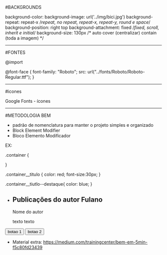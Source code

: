 #BACKGROUNDS

background-color: 
background-image: url('../img/bici.jpg')
background-repeat: repeat-x /_repeat, no repeat, repeat-x, repeat-y, round e space_/
background-position: right top
background-attachment: fixed /_fixed, scroll, inherit e initial_/
background-size: 130px /* auto cover (centralizar) contain (toda a imagem) */

---

#FONTES

@import



@font-face {
font-family: "Roboto";
  src: url("../fonts/Roboto/Roboto-Regular.ttf");
}

---

#icones

Google Fonts - ícones

<link href="https://fonts.googleapis.com/icon?family=Material+Icons"
      rel="stylesheet">

---


#METODOLOGIA BEM

- padrão de nomenclatura para manter o projeto simples e organizado
- Block Element Modifier
- Bloco Elemento Modificador

EX:

.container {

}

.container__titulo {
  color: red;
  font-size:30px;
}

.container__tiutlo--destaque{
  color: blue;
}





<ul class="lista">
  <li class="lista__item lista__item--destacado">
    <h2 class="lista__titulo">Publicações do autor Fulano</h2>
    <p class="lista__autor">Nome do autor</p>    
    <p class="lista__texto">texto texto</p>
  </li>
</ul>


<div class="container">
   <button class="container__botao1">botao 1</button>
   <button class="container__botao2 container__botao2--hover">botao 2</button>
</div>


* Material extra: https://medium.com/trainingcenter/bem-em-5min-f5c80fd23439